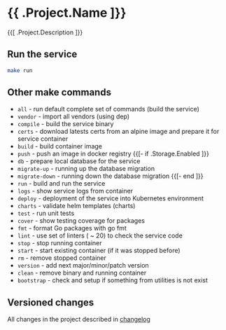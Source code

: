 
# {{ .Project.Name ]}}

{{[ .Project.Description ]}}

## Run the service

```sh
make run
```

## Other make commands

* `all` - run default complete set of commands (build the service)
* `vendor` - import all vendors (using dep)
* `compile` - build the service binary
* `certs` - download latests certs from an alpine image and prepare it for service container
* `build` - build container image
* `push` - push an image in docker registry
{{[- if .Storage.Enabled  ]}}
* `db` - prepare local database for the service
* `migrate-up` - running up the database migration
* `migrate-down` - running down the database migration
{{[- end ]}}
* `run` - build and run the service
* `logs` - show service logs from container
* `deploy` - deployment of the service into Kubernetes environment
* `charts` - validate helm templates (charts)
* `test` - run unit tests
* `cover` - show testing coverage for packages
* `fmt` - format Go packages with go fmt
* `lint` - use set of linters ( ~ 20) to check the service code
* `stop` - stop running container
* `start` - start existing container (if it was stopped before)
* `rm` - remove stopped container
* `version` - add next major/minor/patch version
* `clean` - remove binary and running container
* `bootstrap` - check and setup if something from utilities is not exist

## Versioned changes

All changes in the project described in [changelog](docs/CHANGELOG.md)